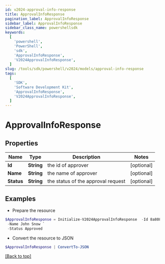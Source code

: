 ```yaml
---
id: v2024-approval-info-response
title: ApprovalInfoResponse
pagination_label: ApprovalInfoResponse
sidebar_label: ApprovalInfoResponse
sidebar_class_name: powershellsdk
keywords:
  [
    'powershell',
    'PowerShell',
    'sdk',
    'ApprovalInfoResponse',
    'V2024ApprovalInfoResponse',
  ]
slug: /tools/sdk/powershell/v2024/models/approval-info-response
tags:
  [
    'SDK',
    'Software Development Kit',
    'ApprovalInfoResponse',
    'V2024ApprovalInfoResponse',
  ]
---
```


# ApprovalInfoResponse

## Properties

| Name       | Type       | Description                        | Notes      |
| ---------- | ---------- | ---------------------------------- | ---------- |
| **Id**     | **String** | the id of approver                 | [optional] |
| **Name**   | **String** | the name of approver               | [optional] |
| **Status** | **String** | the status of the approval request | [optional] |

## Examples

- Prepare the resource

```powershell
$ApprovalInfoResponse = Initialize-V2024ApprovalInfoResponse  -Id 8a80828f643d484f01643e14202e2000 `
 -Name John Snow `
 -Status Approved
```

- Convert the resource to JSON

```powershell
$ApprovalInfoResponse | ConvertTo-JSON
```

[[Back to top]](#)
